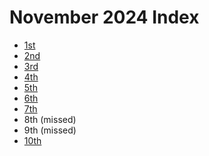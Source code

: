 # November 2024 Index

- [1st](./1_nov_2024)
- [2nd](./2_nov_2024)
- [3rd](./3_nov_2024)
- [4th](./4_nov_2024)
- [5th](./5_nov_2024)
- [6th](./6_nov_2024)
- [7th](./7_nov_2024)
- 8th (missed)
- 9th (missed)
- [10th](./10_nov_2024)